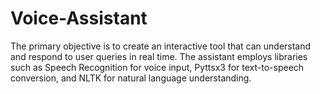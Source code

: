 # Voice-Assistant
The primary objective is to create an interactive tool that can understand and respond to user queries in real time. The assistant employs libraries such as Speech Recognition for voice input, Pyttsx3 for text-to-speech conversion, and NLTK for natural language understanding.
